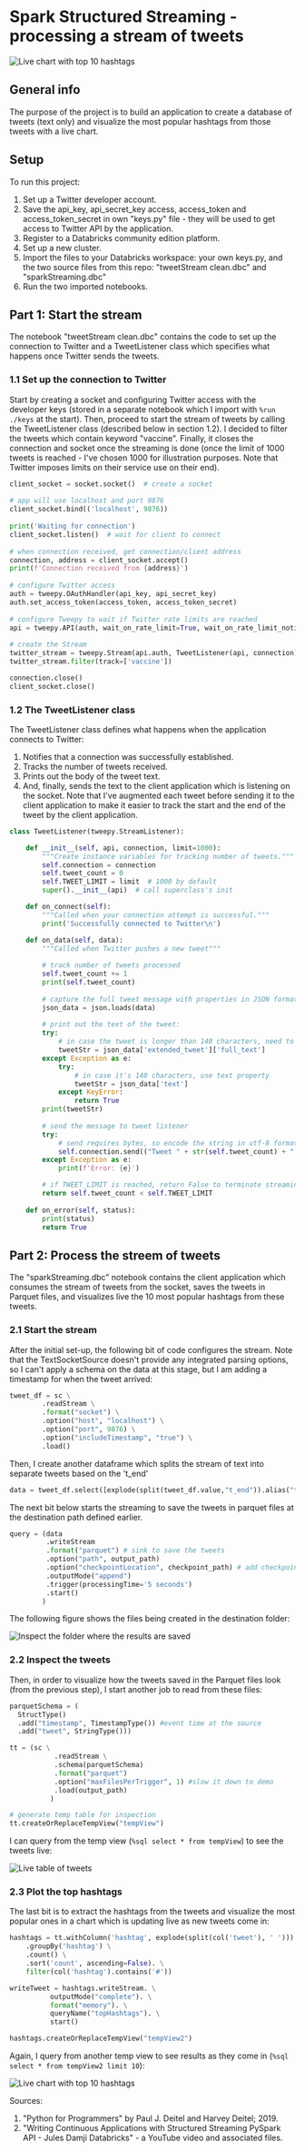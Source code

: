 # Spark Structured Streaming - processing a stream of tweets

![Live chart with top 10 hashtags](topHashtagsBarchart.gif)

## General info
The purpose of the project is to build an application to create a database of tweets (text only) and visualize the most popular hashtags from those tweets with a live chart.
	
## Setup
To run this project:
1. Set up a Twitter developer account.
2. Save the api_key, api_secret_key access, access_token and access_token_secret in own "keys.py" file - they will be used to get access to Twitter API by the application.
3. Register to a Databricks community edition platform.
4. Set up a new cluster. 
5. Import the files to your Databricks workspace: your own keys.py, and the two source files from this repo: "tweetStream clean.dbc" and "sparkStreaming.dbc"
6. Run the two imported notebooks.


## Part 1: Start the stream

The notebook "tweetStream clean.dbc" contains the code to set up the connection to Twitter and a TweetListener class which specifies what happens once Twitter sends the tweets.

### 1.1 Set up the connection to Twitter

Start by creating a socket and configuring Twitter access with the developer keys (stored in a separate notebook which I import with ```%run ./keys``` at the start). Then, proceed to start the stream of tweets by calling the TweetListener class (described below in section 1.2). I decided to filter the tweets which contain keyword "vaccine". Finally, it closes the connection and socket once the streaming is done (once the limit of 1000 tweets is reached - I've chosen 1000 for illustration purposes. Note that Twitter imposes limits on their service use on their end). 

```python
client_socket = socket.socket()  # create a socket 
    
# app will use localhost and port 9876
client_socket.bind(('localhost', 9876))  
 
print('Waiting for connection')
client_socket.listen()  # wait for client to connect
    
# when connection received, get connection/client address
connection, address = client_socket.accept()  
print(f'Connection received from {address}')
 
# configure Twitter access
auth = tweepy.OAuthHandler(api_key, api_secret_key)
auth.set_access_token(access_token, access_token_secret)
    
# configure Tweepy to wait if Twitter rate limits are reached
api = tweepy.API(auth, wait_on_rate_limit=True, wait_on_rate_limit_notify=True)               
 
# create the Stream
twitter_stream = tweepy.Stream(api.auth, TweetListener(api, connection))
twitter_stream.filter(track=['vaccine']) 

connection.close()
client_socket.close()
```

### 1.2 The TweetListener class

The TweetListener class defines what happens when the application connects to Twitter:
1. Notifies that a connection was successfully established.
2. Tracks the number of tweets received.
3. Prints out the body of the tweet text.
4. And, finally, sends the text to the client application which is listening on the socket. Note that I've augmented each tweet before sending it to the client application to make it easier to track the start and the end of the tweet by the client application.

```python
class TweetListener(tweepy.StreamListener):

    def __init__(self, api, connection, limit=1000):
        """Create instance variables for tracking number of tweets."""
        self.connection = connection
        self.tweet_count = 0
        self.TWEET_LIMIT = limit  # 1000 by default
        super().__init__(api)  # call superclass's init

    def on_connect(self):
        """Called when your connection attempt is successful."""
        print('Successfully connected to Twitter\n')

    def on_data(self, data):
        """Called when Twitter pushes a new tweet"""
        
        # track number of tweets processed
        self.tweet_count += 1  
        print(self.tweet_count)
        
        # capture the full tweet message with properties in JSON format:
        json_data = json.loads(data)
        
        # print out the text of the tweet:
        try:
            # in case the tweet is longer than 140 characters, need to access extended_tweet property
            tweetStr = json_data['extended_tweet']['full_text']
        except Exception as e:
            try:
                # in case it's 140 characters, use text property
                tweetStr = json_data['text']
            except KeyError:
                return True
        print(tweetStr)
        
        # send the message to tweet listener
        try:
            # send requires bytes, so encode the string in utf-8 format
            self.connection.send(("Tweet " + str(self.tweet_count) + ": " + tweetStr + "t_end").encode('utf-8'))
        except Exception as e:
            print(f'Error: {e}')

        # if TWEET_LIMIT is reached, return False to terminate streaming
        return self.tweet_count < self.TWEET_LIMIT
    
    def on_error(self, status):
        print(status)
        return True
```

## Part 2: Process the streem of tweets

The "sparkStreaming.dbc" notebook contains the client application which consumes the stream of tweets from the socket, saves the tweets in Parquet files, and visualizes live the 10 most popular hashtags from these tweets.

### 2.1 Start the stream

After the initial set-up, the following bit of code configures the stream. Note that the TextSocketSource doesn't provide any integrated parsing options, so I can't apply a schema on the data at this stage, but I am adding a timestamp for when the tweet arrived:

```python
tweet_df = sc \
        .readStream \
        .format("socket") \
        .option("host", "localhost") \
        .option("port", 9876) \
        .option("includeTimestamp", "true") \
        .load()
```

Then, I create another dataframe which splits the stream of text into separate tweets based on the 't_end' 

```python
data = tweet_df.select([explode(split(tweet_df.value,"t_end")).alias("tweet"),"timestamp"])
```

The next bit below starts the streaming to save the tweets in parquet files at the destination path defined earlier. 

```python
query = (data
         .writeStream
         .format("parquet") # sink to save the tweets
         .option("path", output_path)
         .option("checkpointLocation", checkpoint_path) # add checkpointing 
         .outputMode("append")
         .trigger(processingTime='5 seconds')
         .start() 
        )
```

The following figure shows the files being created in the destination folder:

![Inspect the folder where the results are saved](resultFiles.gif)

### 2.2 Inspect the tweets

Then, in order to visualize how the tweets saved in the Parquet files look (from the previous step), I start another job to read from these files:

```python
parquetSchema = (
  StructType()
  .add("timestamp", TimestampType()) #event time at the source
  .add("tweet", StringType()))

tt = (sc \
           .readStream \
           .schema(parquetSchema)
           .format("parquet")
           .option("maxFilesPerTrigger", 1) #slow it down to demo
           .load(output_path)
          )

# generate temp table for inspection
tt.createOrReplaceTempView("tempView")
```

I can query from the temp view (```%sql select * from tempView```) to see the tweets live:

![Live table of tweets](tweetCollection.gif)


### 2.3 Plot the top hashtags

The last bit is to extract the hashtags from the tweets and visualize the most popular ones in a chart which is updating live as new tweets come in:

```python
hashtags = tt.withColumn('hashtag', explode(split(col('tweet'), ' '))) \
    .groupBy('hashtag') \
    .count() \
    .sort('count', ascending=False). \
    filter(col('hashtag').contains('#'))

writeTweet = hashtags.writeStream. \
          outputMode("complete"). \
          format("memory"). \
          queryName("topHashtags"). \
          start()

hashtags.createOrReplaceTempView("tempView2")
```

Again, I query from another temp view to see results as they come in (```%sql select * from tempView2 limit 10```):

![Live chart with top 10 hashtags](topHashtagsBarchart.gif)


Sources:
1. "Python for Programmers" by Paul J. Deitel and Harvey Deitel; 2019.
2. "Writing Continuous Applications with Structured Streaming PySpark API - Jules Damji Databricks" - a YouTube video and associated files.
